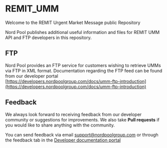 # REMIT_UMM
Welcome to the REMIT Urgent Market Message public Repository 

Nord Pool publishes additional useful information and files for REMIT UMM API and FTP developers in this repository.

## FTP
Nord Pool provides an FTP service for customers wishing to retrieve UMMs via FTP in XML format. Documentation regarding the FTP feed can be found from our developer portal [https://developers.nordpoolgroup.com/docs/umm-ftp-introduction](https://developers.nordpoolgroup.com/docs/umm-ftp-introduction)


## Feedback
We always look forward to receiving feedback from our developer community or suggestions for improvements. We also take **Pull requests** if you would like to share anything with the community.

You can send feedback via email support@nordpoolgroup.com or through the feedback tab in the [Developer documentation portal](https://developers.nordpoolgroup.com)
